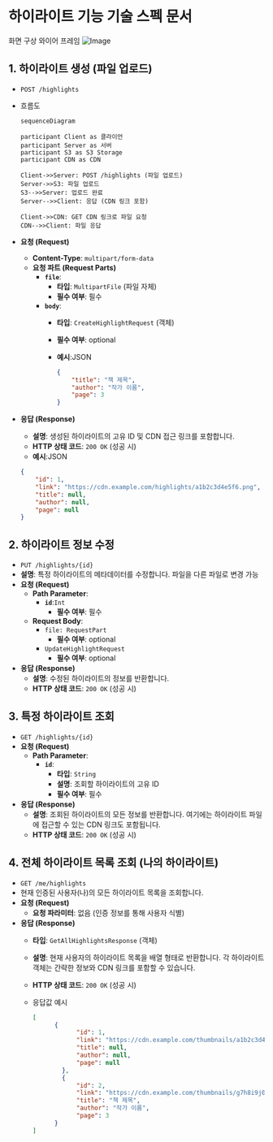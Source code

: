 # **하이라이트 기능 기술 스펙 문서**
화면 구상 와이어 프레임
![Image](https://github.com/user-attachments/assets/4b7d700b-4253-4b85-a72b-2ad0816d90a6)

## **1. 하이라이트 생성 (파일 업로드)**

- `POST /highlights`
- 흐름도
    
    ```mermaid
    sequenceDiagram
    
    participant Client as 클라이언
    participant Server as 서버
    participant S3 as S3 Storage
    participant CDN as CDN
    
    Client->>Server: POST /highlights (파일 업로드)
    Server->>S3: 파일 업로드
    S3-->>Server: 업로드 완료
    Server-->>Client: 응답 (CDN 링크 포함)
    
    Client->>CDN: GET CDN 링크로 파일 요청
    CDN-->>Client: 파일 응답
    ```
    
- **요청 (Request)**
    - **Content-Type**: `multipart/form-data`
    - **요청 파트 (Request Parts)**
        - **`file`**:
            - **타입**: `MultipartFile` (파일 자체)
            - **필수 여부**: 필수
        - **`body`**:
            - **타입**: `CreateHighlightRequest` (객체)
            - **필수 여부**: optional
            - **예시**:JSON
                
                ```json
                {
                    "title": "책 제목",
                    "author": "작가 이름",
                    "page": 3
                }
                ```
                
- **응답 (Response)**
    - **설명**: 생성된 하이라이트의 고유 ID 및 CDN 접근 링크를 포함합니다.
    - **HTTP 상태 코드**: `200 OK` (성공 시)
    - **예시**:JSON
    
    ```json
    {
        "id": 1,
        "link": "https://cdn.example.com/highlights/a1b2c3d4e5f6.png",
        "title": null,
        "author": null,
        "page": null
    }
    ```
    

## **2. 하이라이트 정보 수정**

- `PUT /highlights/{id}`
- **설명**: 특정 하이라이트의 메타데이터를 수정합니다. 파일을 다른 파일로 변경 가능
- **요청 (Request)**
    - **Path Parameter**:
        - **`id`**:`Int`
            - **필수 여부**: 필수
    - **Request Body**:
        - `file: RequestPart`
            - **필수 여부**: optional
        - `UpdateHighlightRequest`
            - **필수 여부**: optional
- **응답 (Response)**
    - **설명**: 수정된 하이라이트의 정보를 반환합니다.
    - **HTTP 상태 코드**: `200 OK` (성공 시)

## **3. 특정 하이라이트 조회**

- `GET /highlights/{id}`
- **요청 (Request)**
    - **Path Parameter**:
        - **`id`**:
            - **타입**: `String`
            - **설명**: 조회할 하이라이트의 고유 ID
            - **필수 여부**: 필수
- **응답 (Response)**
    - **설명**: 조회된 하이라이트의 모든 정보를 반환합니다. 여기에는 하이라이트 파일에 접근할 수 있는 CDN 링크도 포함됩니다.
    - **HTTP 상태 코드**: `200 OK` (성공 시)

## **4. 전체 하이라이트 목록 조회 (나의 하이라이트)**
- `GET /me/highlights`
- 현재 인증된 사용자(나)의 모든 하이라이트 목록을 조회합니다.
- **요청 (Request)**
    - **요청 파라미터**: 없음 (인증 정보를 통해 사용자 식별)
- **응답 (Response)**
    - **타입**: `GetAllHighlightsResponse` (객체)
    - **설명**: 현재 사용자의 하이라이트 목록을 배열 형태로 반환합니다. 각 하이라이트 객체는 간략한 정보와 CDN 링크를 포함할 수 있습니다.
    - **HTTP 상태 코드**: `200 OK` (성공 시)
    - 응답값 예시
        
        ```json
        [
              {
                    "id": 1,
                    "link": "https://cdn.example.com/thumbnails/a1b2c3d4e5f6.jpg",
                    "title": null,
                    "author": null,
                    "page": null
                },
                {
                    "id": 2,
                    "link": "https://cdn.example.com/thumbnails/g7h8i9j0k1l2.jpg",
                    "title": "책 제목",
                    "author": "작가 이름",
                    "page": 3
              }
        ]
        ```
